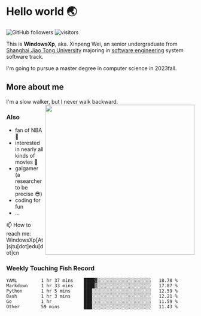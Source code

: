 <!--
**WindowsXp-Beta/WindowsXp-Beta** is a ✨ _special_ ✨ repository because its `README.md` (this file) appears on your GitHub profile.

Here are some ideas to get you started:

- 🔭 I’m currently working on ...
- 🌱 I’m currently learning ...
- 👯 I’m looking to collaborate on ...
- 🤔 I’m looking for help with ...
- 💬 Ask me about ...
- 📫 How to reach me: ...
- 😄 Pronouns: ...
- ⚡ Fun fact: ...
-->
# Hello world :earth_asia:

![GitHub followers](https://img.shields.io/github/followers/WindowsXp-Beta?style=social)
![visitors](https://visitor-badge.glitch.me/badge?page_id=WindowsXp-Beta)

This is **WindowsXp**, aka. Xinpeng Wei, an senior undergraduate from [Shanghai Jiao Tong University](http://en.sjtu.edu.cn/) majoring in [software engineering](http://www.se.sjtu.edu.cn/) system software track.

I'm going to pursue a master degree in computer science in 2023fall.

## More about me

I'm a slow walker, but I never walk backward.<img align='right' src='https://github-readme-stats.vercel.app/api/top-langs/?username=WindowsXp-Beta&layout=compact&hide=scss,hcl,Tcl&langs_count=5&theme=tokyonight' width='400px'>

### Also
- fan of NBA :basketball:
- interested in nearly all kinds of movies :movie_camera:
- galgamer (a researcher to be precise :sunglasses:)
- coding for fun
- ...

📫 How to reach me: WindowsXp[At]sjtu[dot]edu[dot]cn

### Weekly Touching Fish Record

<!--START_SECTION:waka-->

```text
YAML         1 hr 37 mins    ████▓░░░░░░░░░░░░░░░░░░░░   18.78 %
Markdown     1 hr 33 mins    ████▒░░░░░░░░░░░░░░░░░░░░   17.87 %
Python       1 hr 5 mins     ███░░░░░░░░░░░░░░░░░░░░░░   12.59 %
Bash         1 hr 3 mins     ███░░░░░░░░░░░░░░░░░░░░░░   12.21 %
Go           1 hr            ███░░░░░░░░░░░░░░░░░░░░░░   11.59 %
Other        59 mins         ███░░░░░░░░░░░░░░░░░░░░░░   11.43 %
```

<!--END_SECTION:waka-->

